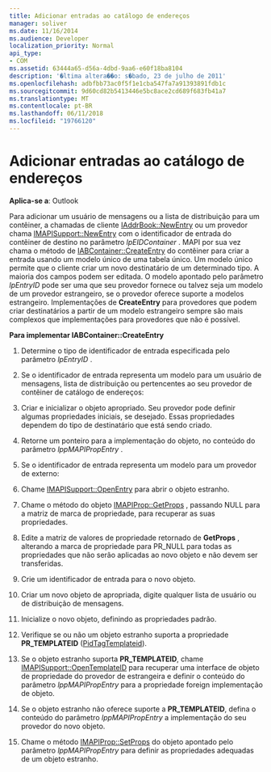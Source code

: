```yaml
---
title: Adicionar entradas ao catálogo de endereços
manager: soliver
ms.date: 11/16/2014
ms.audience: Developer
localization_priority: Normal
api_type:
- COM
ms.assetid: 63444a65-d56a-4dbd-9aa6-e60f18ba8104
description: '�ltima altera��o: s�bado, 23 de julho de 2011'
ms.openlocfilehash: adbfbb73ac0f5f1e1cba547fa7a91393891fdb1c
ms.sourcegitcommit: 9d60cd82b5413446e5bc8ace2cd689f683fb41a7
ms.translationtype: MT
ms.contentlocale: pt-BR
ms.lasthandoff: 06/11/2018
ms.locfileid: "19766120"
---
```

# <a name="adding-address-book-entries"></a>Adicionar entradas ao catálogo de endereços

  
  
**Aplica-se a**: Outlook 
  
Para adicionar um usuário de mensagens ou a lista de distribuição para um contêiner, a chamadas de cliente [IAddrBook::NewEntry](iaddrbook-newentry.md) ou um provedor chama [IMAPISupport::NewEntry](imapisupport-newentry.md) com o identificador de entrada do contêiner de destino no parâmetro _lpEIDContainer_ . MAPI por sua vez chama o método de [IABContainer::CreateEntry](iabcontainer-createentry.md) do contêiner para criar a entrada usando um modelo único de uma tabela único. Um modelo único permite que o cliente criar um novo destinatário de um determinado tipo. A maioria dos campos podem ser editada. O modelo apontado pelo parâmetro _lpEntryID_ pode ser uma que seu provedor fornece ou talvez seja um modelo de um provedor estrangeiro, se o provedor oferece suporte a modelos estrangeiro. Implementações de **CreateEntry** para provedores que podem criar destinatários a partir de um modelo estrangeiro sempre são mais complexos que implementações para provedores que não é possível. 
  
 **Para implementar IABContainer::CreateEntry**
  
1. Determine o tipo de identificador de entrada especificada pelo parâmetro _lpEntryID_ . 
    
2. Se o identificador de entrada representa um modelo para um usuário de mensagens, lista de distribuição ou pertencentes ao seu provedor de contêiner de catálogo de endereços:
    
1. Criar e inicializar o objeto apropriado. Seu provedor pode definir algumas propriedades iniciais, se desejado. Essas propriedades dependem do tipo de destinatário que está sendo criado. 
    
2. Retorne um ponteiro para a implementação do objeto, no conteúdo do parâmetro _lppMAPIPropEntry_ . 
    
3. Se o identificador de entrada representa um modelo para um provedor de externo:
    
1. Chame [IMAPISupport::OpenEntry](imapisupport-openentry.md) para abrir o objeto estranho. 
    
2. Chame o método do objeto [IMAPIProp::GetProps](imapiprop-getprops.md) , passando NULL para a matriz de marca de propriedade, para recuperar as suas propriedades. 
    
3. Edite a matriz de valores de propriedade retornado de **GetProps** , alterando a marca de propriedade para PR_NULL para todas as propriedades que não serão aplicadas ao novo objeto e não devem ser transferidas. 
    
4. Crie um identificador de entrada para o novo objeto. 
    
5. Criar um novo objeto de apropriada, digite qualquer lista de usuário ou de distribuição de mensagens.
    
6. Inicialize o novo objeto, definindo as propriedades padrão.
    
7. Verifique se ou não um objeto estranho suporta a propriedade **PR_TEMPLATEID** ([PidTagTemplateid](pidtagtemplateid-canonical-property.md)). 
    
8. Se o objeto estranho suporta **PR_TEMPLATEID**, chame [IMAPISupport::OpenTemplateID](imapisupport-opentemplateid.md) para recuperar uma interface de objeto de propriedade do provedor de estrangeira e definir o conteúdo do parâmetro _lppMAPIPropEntry_ para a propriedade foreign implementação de objeto. 
    
9. Se o objeto estranho não oferece suporte a **PR_TEMPLATEID**, defina o conteúdo do parâmetro _lppMAPIPropEntry_ a implementação do seu provedor do novo objeto. 
    
10. Chame o método [IMAPIProp::SetProps](imapiprop-setprops.md) do objeto apontado pelo parâmetro _lppMAPIPropEntry_ para definir as propriedades adequadas de um objeto estranho. 
    


